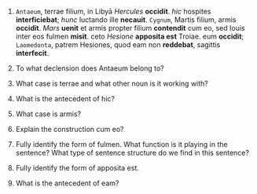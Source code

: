 1. `Antaeum`, terrae filium, in Libyā *Hercules* **occidit**. *hic* hospites **interficiebat**; *hunc* luctando ille **necauit**. `Cygnum`, Martis filium, armis **occidit**. *Mars* **uenit** et armis propter filium **contendit** cum eo, sed Iouis inter eos fulmen **misit**. ceto *Hesione* **apposita est** Troiae. eum **occidit**; `Laomedonta`, patrem Hesiones, quod eam non **reddebat**, sagittis **interfecit**.

2. To what declension does Antaeum belong to?

3. What case is terrae and what other noun is it working with?

4. What is the antecedent of hic?

5. What case is armis?

6. Explain the construction cum eo?

7. Fully identify the form of fulmen. What function is it playing in the sentence? What type of sentence structure do we find in this sentence?

8. Fully identify the form of apposita est.

9. What is the antecedent of eam?
